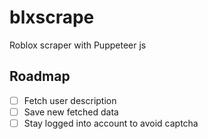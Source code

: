# blxscrape
Roblox scraper with Puppeteer js

## Roadmap

- [ ] Fetch user description
- [ ] Save new fetched data
- [ ] Stay logged into account to avoid captcha

